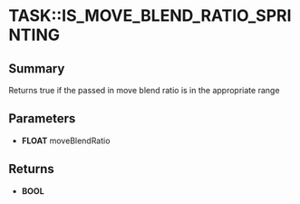 # TASK::IS_MOVE_BLEND_RATIO_SPRINTING

## Summary
Returns true if the passed in move blend ratio is in the appropriate range

## Parameters
* **FLOAT** moveBlendRatio

## Returns
* **BOOL**